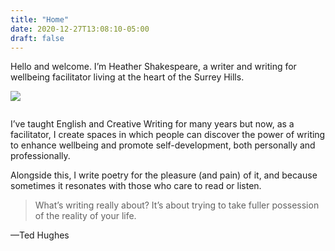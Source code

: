 ```yaml
---
title: "Home"
date: 2020-12-27T13:08:10-05:00
draft: false
---
```


<div class="intro">
	<!-- <img src="img/heather-shakespeare-headshot.jpg" alt="Heather Shakespeare" class="intro__headshot"> -->
	<p class="intro__copy">Hello and welcome. I’m Heather Shakespeare, a writer and writing for wellbeing facilitator living at the heart of the Surrey Hills.</p>
</div>

<img style="margin: auto; display: block; margin-bottom: 2em;" src="/img/book-with-tree.jpg">

I’ve taught English and Creative Writing for many years but now, as a facilitator, I create spaces in which people can discover the power of writing to enhance wellbeing and promote self-development, both personally and professionally.

Alongside this, I write poetry for the pleasure (and pain) of it, and because sometimes it resonates with those who care to read or listen.

<blockquote class="bigquote">
	<p>What’s writing really about? It’s about trying to take fuller possession of the reality of your life.</p>
</blockquote>

—Ted Hughes
